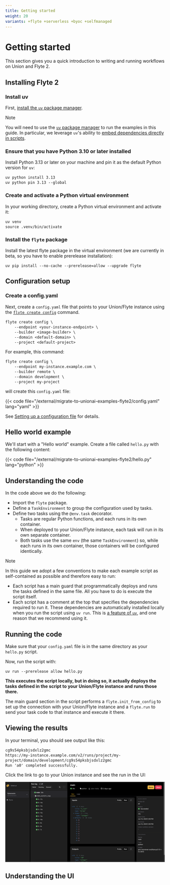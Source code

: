 ```yaml
---
title: Getting started
weight: 20
variants: +flyte +serverless +byoc +selfmanaged
---
```


# Getting started

This section gives you a quick introduction to writing and running workflows on Union and Flyte 2.

## Installing Flyte 2

### Install uv

First, [install the `uv` package manager](https://docs.astral.sh/uv/getting-started/installation/).

> [!NOTE]
> You will need to use the [`uv` package manager](https://docs.astral.sh/uv/) to run the examples in this guide.
> In particular, we leverage `uv`'s ability to [embed dependencies directly in scripts](https://docs.astral.sh/uv/guides/scripts/#declaring-script-dependencies).

### Ensure that you have Python 3.10 or later installed

Install Python 3.13 or later on your machine and pin it as the default Python version for `uv`:

```shell
uv python install 3.13
uv python pin 3.13 --global
```

### Create and activate a Python virtual environment

In your working directory, create a Python virtual environment and activate it:

```shell
uv venv
source .venv/bin/activate
```

### Install the `flyte` package

Install the latest flyte package in the virtual environment (we are currently in beta, so you have to enable prerelease installation):

```shell
uv pip install --no-cache --prerelease=allow --upgrade flyte
```

## Configuration setup

### Create a config.yaml

Next, create a `config.yaml` file that points to your Union/Flyte instance using the [`flyte create config`](../api-reference/flyte-cli#flyte-create-config) command.

```shell
flyte create config \
    --endpoint <your-instance-endpoint> \
    --builder <image-builder> \
    --domain <default-domain> \
    --project <default-project>
```

For example, this command:

```shell
flyte create config \
    --endpoint my-instance.example.com \
    --builder remote \
    --domain development \
    --project my-project
```

will create this `config.yaml` file:

{{< code file="/external/migrate-to-unionai-examples-flyte2/config.yaml" lang="yaml" >}}

See [Setting up a configuration file](./configuration#setting-up-a-configuration-file) for details.

## Hello world example

We'll start with a "Hello world" example.
Create a file called `hello.py` with the following content:

{{< code file="/external/migrate-to-unionai-examples-flyte2/hello.py" lang="python" >}}

## Understanding the code

In the code above we do the following:

* Import the `flyte` package.
* Define a `TaskEnvironment` to group the configuration used by tasks.
* Define two tasks using the `@env.task` decorator.
    * Tasks are regular Python functions, and each runs in its own container.
    * When deployed to your Union/Flyte instance, each task will run in its own separate container.
    * Both tasks use the same `env` (the same `TaskEnvironment`) so, while each runs in its own container, those containers will be configured identically.

> [!NOTE]
> In this guide we adopt a few conventions to make each example script as self-contained as possible
> and therefore easy to run:
>
> * Each script has a main guard that programmatically deploys and runs the tasks defined in the same file.
>   All you have to do is execute the script itself.
> * Each script has a comment at the top that specifies the dependencies required to run it.
>   These dependencies are automatically installed locally when you run the script using `uv run`.
>   This is [a feature of `uv`](https://docs.astral.sh/uv/guides/scripts/#declaring-script-dependencies),
>   and one reason that we recommend using it.

## Running the code

Make sure that your `config.yaml` file is in the same directory as your `hello.py` script.

Now, run the script with:

```shell
uv run --prerelease allow hello.py
```

**This executes the script locally, but in doing so, it actually deploys the tasks defined in the script to your Union/Flyte instance and runs those there.**

The main guard section in the script performs a `flyte.init_from_config` to set up the connection with your Union/Flyte instance and a `flyte.run` to send your task code to that instance and execute it there.

## Viewing the results

In your terminal, you should see output like this:

```shell
cg9s54pksbjsdxlz2gmc
https://my-instance.example.com/v2/runs/project/my-project/domain/development/cg9s54pksbjsdxlz2gmc
Run 'a0' completed successfully.
```

Click the link to go to your Union instance and see the run in the UI:

![V2 UI](../_static/images/user-guide/v2ui.png)

## Understanding the UI

<!-- TODO: Add explanation of the UI elements and their functionality -->

